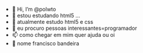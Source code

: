 - 👋 Hi, I’m @polwto
- 👀 estou estudando html5 ...
- 🌱  atualmente estudo html5 e css
- 💞️  eu procuro pessoas interessantes=programador
- 📫 como chegar em mim quer ajuda ou oi
-  👑 nome francisco bandeira
<!---
polwto/polwto is a ✨ special ✨ repository because its `README.md` (this file) appears on your GitHub profile.

You can click the Preview link to take a look at your changes.
--->
